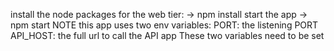install the node packages for the web tier:
→ npm install
start the app
→ npm start
NOTE this app uses two env variables:
PORT: the listening PORT
API_HOST: the full url to call the API app
These two variables need to be set
